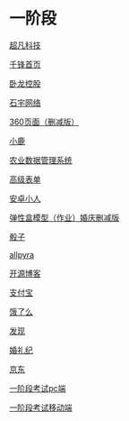 # 一阶段
<a href="https://sinlko.github.io/day6--元素类型/code/html/超凡科技.html">超凡科技</a>

<a href="https://sinlko.github.io/day5--%E9%A1%B5%E9%9D%A2%E7%BB%83%E4%B9%A0/code/html/%E5%8D%83%E9%94%8B%E9%A6%96%E9%A1%B5.html">千锋首页</a>

<a href="https://sinlko.github.io/day4--%E7%9B%92%E5%AD%90%E6%A8%A1%E5%9E%8B/code/html/%E5%8D%A7%E9%BE%99%E9%A6%96%E9%A1%B5.html">卧龙控股</a>

<a href="https://sinlko.github.io/day4--%E7%9B%92%E5%AD%90%E6%A8%A1%E5%9E%8B/code/html/%E7%9F%B3%E5%AE%87%E7%BD%91%E7%BB%9C.html">石宇网络</a>

<a href="https://sinlko.github.io/day08%E5%9B%BE%E7%89%87%E6%95%B4%E5%90%88/html/360%E9%A1%B5%E9%9D%A2.html">360页面（删减版）</a>

<a href="https://sinlko.github.io/day09%E5%AE%BD%E9%AB%98%E8%87%AA%E9%80%82%E5%BA%94/code/html/%E5%B0%8F%E9%B9%BF.html">小鹿</a>

<a href="https://sinlko.github.io/day10--%E8%A1%A8%E6%A0%BC%E8%A1%A8%E5%8D%95%E7%9A%84%E8%A1%A5%E5%85%85/code/html/%E5%86%9C%E4%B8%9A%E7%AE%A1%E7%90%86%E7%B3%BB%E7%BB%9F.html">农业数据管理系统</a>

<a href="https://sinlko.github.io/day10--%E8%A1%A8%E6%A0%BC%E8%A1%A8%E5%8D%95%E7%9A%84%E8%A1%A5%E5%85%85/code/html/%E9%AB%98%E7%BA%A7%E8%A1%A8%E5%8D%95.html">高级表单</a>

<a href="https://sinlko.github.io/day11--HTML5%E5%8F%8ACSS3%E6%96%B0%E6%A0%87%E7%AD%BE/code/html/%E5%AE%89%E5%8D%93%E5%B0%8F%E4%BA%BA.html">安卓小人</a>

<a href="https://sinlko.github.io/day13-%E5%BC%B9%E6%80%A7%E7%9B%92%E5%AD%90/code/html/%E5%BC%B9%E6%80%A7%E7%9B%92%E9%A1%B5%E9%9D%A2%E7%BB%83%E4%B9%A0.html">弹性盒模型（作业）婚庆删减版</a>

<a href="https://sinlko.github.io/day13-%E5%BC%B9%E6%80%A7%E7%9B%92%E5%AD%90/code/html/%E9%AA%B0%E5%AD%90.html">骰子</a>

<a href="https://sinlko.github.io/day14--%E5%AA%92%E4%BD%93%E6%9F%A5%E8%AF%A2/code/html/allpyra.html">allpyra</a>

<a href="https://sinlko.github.io/day14--媒体查询/code/html/开源博客.html">开源博客</a>

<a href="https://sinlko.github.io/day14--%E5%AA%92%E4%BD%93%E6%9F%A5%E8%AF%A2/code/html/%E6%94%AF%E4%BB%98%E5%AE%9D.html">支付宝</a>

<a href="https://sinlko.github.io/day15--em,rem,vw/code/html/%E9%A5%BF%E4%BA%86%E5%90%97.html">饿了么</a>

<a href="https://sinlko.github.io/day15--em,rem,vw/code/html/%E5%8F%91%E7%8E%B0.html">发现</a>

<a href="https://sinlko.github.io/day16-%E6%B8%90%E5%8F%98/code/html/%E5%A9%9A%E7%A4%BC%E7%BA%AA.html">婚礼纪</a>

<a href="https://sinlko.github.io/day17--2d%E4%B8%8E3d%E8%BD%AC%E6%8D%A2/code/html/%E4%BA%AC%E4%B8%9C.html">京东</a>

<a href="https://sinlko.github.io/1909%E7%8F%AD%E6%9C%BA%E8%AF%95-%E9%BB%84%E6%9F%B3%E8%8A%B3/code/html/pc%E7%AB%AF.html">一阶段考试pc端</a>

<a href="https://sinlko.github.io/1909%E7%8F%AD%E6%9C%BA%E8%AF%95-%E9%BB%84%E6%9F%B3%E8%8A%B3/code/html/%E7%A7%BB%E5%8A%A8%E7%AB%AF.html">一阶段考试移动端</a>
